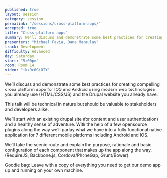 ```yaml
---
published: true
layout: session
category: session
permalink: "/sessions/cross-platform-apps/"
accepted: true
title: "Cross-platform apps"
summary: We’ll discuss and demonstrate some best practices for creating compelling cross platform apps for IOS and Android using modern web technologies you already use (HTML/CSS/JS) and the Drupal website you already have.
presenters: "Michael Favia, Dane Macaulay"
track: Development
difficulty: Advanced
day: Saturday
start: "5:00pm"
room: Room 14
video: "ikx9c0GiOIY"
---
```


We’ll discuss and demonstrate some best practices for creating compelling cross platform apps for IOS and Android using modern web technologies you already use (HTML/CSS/JS) and the Drupal website you already have.

This talk will be technical in nature but should be valuable to stakeholders and developers alike.

We’ll start with an existing drupal site (for content and user authentication) and a healthy sense of adventure. With the help of a few opensource plugins along the way we’ll parlay what we have into a fully functional native application for 7 different mobile platforms including Android and IOS.

We’ll take the scenic route and explain the purpose, rationale and basic configuration of each component that makes up the app along the way. (RequireJS, Backbone.js, Cordova/PhoneGap, Grunt/Bower).

Goodie bag: Leave with a copy of everything you need to get our demo app up and running on your own machine.

